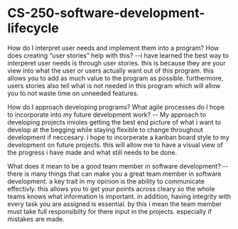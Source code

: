 # CS-250-software-development-lifecycle
How do I interpret user needs and implement them into a program? How does creating “user stories” help with this? --i have learned the best way to interperet user needs is through user stories. this is because they are your view into what the user or users actually want out of this program. this allows you to add as much value to the program as possible. furthermore, users stories also tell what is not needed in this program which will allow you to not waste time on unneeded features.

How do I approach developing programs? What agile processes do I hope to incorporate into my future development work? -- My approach to developing projects involes getting the best end picture of what i want to develop at the begging while staying flexible to change throughout development if neccesary. i hope to incorperate a kanban board style to my development on future projects. this will allow me to have a visual view of the progress i have made and what still needs to be done.

What does it mean to be a good team member in software development? --there is many things that can make you a great team member in software development. a key trait in my opinion is the ability to communicate effectivly. this allows you to get your points across cleary so the whole teams knows what information is important. in addition, having integrity with every task you are assigned is essential. by this i mean the team member must take full responsibilty for there input in the projects. especially if mistakes are made.
